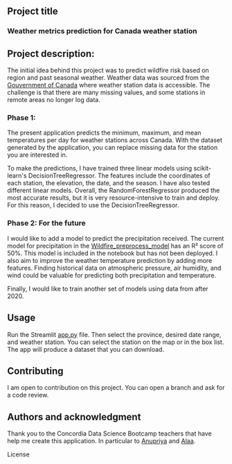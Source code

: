 ## Project title
### Weather metrics prediction for Canada weather station

## Project description: 
The initial idea behind this project was to predict wildfire risk based on region and past seasonal weather. 
Weather data was sourced from the [Gouvernment of Canada](https://climate.weather.gc.ca/historical_data/search_historic_data_e.html)  where weather station data is accessible. The challenge is that there are many missing values, and some stations in remote areas no longer log data.

### Phase 1:
The present application predicts the minimum, maximum, and mean temperatures per day for weather stations across Canada. With the dataset generated by the application, you can replace missing data for the station you are interested in.

To make the predictions, I have trained three linear models using scikit-learn's DecisionTreeRegressor. The features include the coordinates of each station, the elevation, the date, and the season. I have also tested different linear models. Overall, the RandomForestRegressor produced the most accurate results, but it is very resource-intensive to train and deploy. For this reason, I decided to use the DecisionTreeRegressor.


### Phase 2: For the future
I would like to add a model to predict the precipitation received. The current model for precipitation in the [Wildfire_preprocess_model](_Wildfire_preprocess_model.ipynb) has an R² score of 50%. This model is included in the notebook but has not been deployed.
I also aim to improve the weather temperature prediction by adding more features. Finding historical data on atmospheric pressure, air humidity, and wind could be valuable for predicting both precipitation and temperature.

Finally, I would like to train another set of models using data from after 2020.

## Usage

Run the Streamlit [app.py](app.py) file. Then select the province, desired date range, and weather station. You can select the station on the map or in the box list. The app will produce a dataset that you can download.

## Contributing
I am open to contribution on this project. You can open a branch and ask for a code review.

## Authors and acknowledgment
Thank you to the Concordia Data Science Bootcamp teachers that have help me create this application.
In particular to [Anupriya](https://github.com/Anupriya-Sri) and [Alaa](https://github.com/alaa-mohamedahmed).


License

